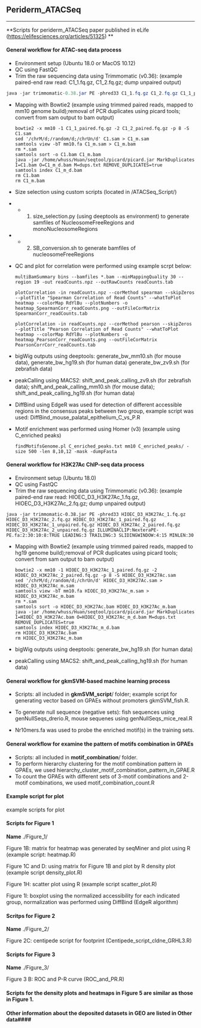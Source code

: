 ## Periderm_ATACSeq

---------------

**Scripts for periderm_ATACSeq paper published in eLife (https://elifesciences.org/articles/51325) **



#### General workflow for ATAC-seq data process
- Environment setup (Ubuntu 18.0 or MacOS 10.12)
- QC using FastQC
- Trim the raw sequencing data using Trimmomatic (v0.36): (example paired-end raw read: C1_1.fq.gz, C1_2.fq.gz; dump unpaired output)
```java
java -jar trimmomatic-0.38.jar PE -phred33 C1_1.fq.gz C1_2.fq.gz C1_1_paired.fq.gz C1_1_unpaired.fq.gz C1_2_paired.fq.gz C1_2_unpaired.fq.gz ILLUMINACLIP:NexteraPE-PE.fa:2:30:10:8:TRUE LEADING:3 TRAILING:3 SLIDINGWINDOW:4:15 MINLEN:5
```

- Mapping with Bowtie2 (example using trimmed paired reads, mapped to mm10 genome build);removal of PCR duplicates using picard tools; convert from sam output to bam output)

  ```shell
  bowtie2 -x mm10 -1 C1_1_paired.fq.gz -2 C1_2_paired.fq.gz -p 8 -S C1.sam 
  sed '/chrM/d;/random/d;/chrUn/d' C1.sam > C1_m.sam 
  samtools view -bT mm10.fa C1_m.sam > C1_m.bam 
  rm *.sam 
  samtools sort -o C1.bam C1_m.bam 
  java -jar /home/whuss/Huan/seqtool/picard/picard.jar MarkDuplicates I=C1.bam O=C1_m_d.bam M=dups.txt REMOVE_DUPLICATES=true 
  samtools index C1_m_d.bam 
  rm C1.bam 
  rm C1_m.bam
  ```

  


- Size selection using custom scripts (located in /ATACSeq_Script/)

* * 1) size_selection.py (using deeptools as environment) to generate samfiles of NucleosomeFreeRegions and monoNucleosomeRegions

* * 2) SB_conversion.sh to generate bamfiles of nucleosomeFreeRegions

* QC and plot for correlation were performed using example scrpt below:

  ```shell
  multiBamSummary bins --bamfiles *.bam --minMappingQuality 30 --region 19 -out readCounts.npz --outRawCounts readCounts.tab
  
  plotCorrelation -in readCounts.npz --corMethod spearman --skipZeros --plotTitle "Spearman Correlation of Read Counts" --whatToPlot heatmap --colorMap RdYlBu --plotNumbers -o heatmap_SpearmanCorr_readCounts.png --outFileCorMatrix SpearmanCorr_readCounts.tab
  
  plotCorrelation -in readCounts.npz --corMethod pearson --skipZeros --plotTitle "Pearson Correlation of Read Counts" --whatToPlot heatmap --colorMap RdYlBu --plotNumbers -o heatmap_PearsonCorr_readCounts.png --outFileCorMatrix PearsonCorrCorr_readCounts.tab
  ```

  


- bigWig outputs using deeptools: generate_bw_mm10.sh (for mouse data), generate_bw_hg19.sh (for human data) generate_bw_zv9.sh (for zebrafish data)

- peakCalling using MACS2: shift_and_peak_calling_zv9.sh (for zebrafish data); shift_and_peak_calling_mm10.sh (for mouse data); shift_and_peak_calling_hg19.sh (for human data)

- DiffBind using EdgeR was used for detection of different accessible regions in the consensus peaks between two group, example script was used: DiffBind_mouse_palatal_epithelium_C_vs_P.R

- Motif enrichment was performed using Homer (v3) (example using C_enriched peaks)

  ```shell
  findMotifsGenome.pl C_enriched_peaks.txt mm10 C_enriched_peaks/ -size 500 -len 8,10,12 -mask -dumpFasta 
  ```

  





#### General workflow for H3K27Ac ChIP-seq data process

- Environment setup (Ubuntu 18.0)
- QC using FastQC
- Trim the raw sequencing data using Trimmomatic (v0.36): (example paired-end raw read: HIOEC_D3_H3K27Ac_1.fq.gz, HIOEC_D3_H3K27Ac_2.fq.gz; dump unpaired output)

```
java -jar trimmomatic-0.38.jar PE -phred33 HIOEC_D3_H3K27Ac_1.fq.gz HIOEC_D3_H3K27Ac_2.fq.gz HIOEC_D3_H3K27Ac_1_paired.fq.gz HIOEC_D3_H3K27Ac_1_unpaired.fq.gz HIOEC_D3_H3K27Ac_2_paired.fq.gz HIOEC_D3_H3K27Ac_2_unpaired.fq.gz ILLUMINACLIP:NexteraPE-PE.fa:2:30:10:8:TRUE LEADING:3 TRAILING:3 SLIDINGWINDOW:4:15 MINLEN:30
```

- Mapping with Bowtie2 (example using trimmed paired reads, mapped to hg19 genome build);removal of PCR duplicates using picard tools; convert from sam output to bam output)

  ```shell
  bowtie2 -x mm10 -1 HIOEC_D3_H3K27Ac_1_paired.fq.gz -2 HIOEC_D3_H3K27Ac_2_paired.fq.gz -p 8 -S HIOEC_D3_H3K27Ac.sam 
  sed '/chrM/d;/random/d;/chrUn/d' HIOEC_D3_H3K27Ac.sam > HIOEC_D3_H3K27Ac_m.sam 
  samtools view -bT mm10.fa HIOEC_D3_H3K27Ac_m.sam > HIOEC_D3_H3K27Ac_m.bam 
  rm *.sam 
  samtools sort -o HIOEC_D3_H3K27Ac.bam HIOEC_D3_H3K27Ac_m.bam 
  java -jar /home/whuss/Huan/seqtool/picard/picard.jar MarkDuplicates I=HIOEC_D3_H3K27Ac.bam O=HIOEC_D3_H3K27Ac_m_d.bam M=dups.txt REMOVE_DUPLICATES=true 
  samtools index HIOEC_D3_H3K27Ac_m_d.bam 
  rm HIOEC_D3_H3K27Ac.bam 
  rm HIOEC_D3_H3K27Ac_m.bam
  ```

  


- bigWig outputs using deeptools: generate_bw_hg19.sh (for human data) 

- peakCalling using MACS2: shift_and_peak_calling_hg19.sh (for human data)

  

#### General workflow for gkmSVM-based machine learning process

- Scripts:  all included in **gkmSVM_script**/ folder; example script for generating vector based on GPAEs without promoters gkmSVM_fish.R.

- To generate null sequence (negative sets): fish sequences using genNullSeqs_drerio.R, mouse sequenes using genNullSeqs_mice_real.R

- Nr10mers.fa was used to probe the enriched motif(s) in the training sets.




#### General workflow for examine the pattern of motifs combination in GPAEs

- Scripts: all included in **motif_combination**/ folder.
- To perform hierarchy clustering for the motif combination pattern in GPAEs, we used hierarchy_cluster_motif_combination_pattern_in_GPAE.R
- To count the GPAEs with different sets of 3-motif combinations and 2-motif combinations, we used motif_combination_count.R



#### Example script for plot

example scripts for plot

#### Scripts for Figure 1

**Name** ./Figure_1/

Figure 1B: matrix for heatmap was generated by seqMiner and plot using R (example script: heatmap.R)

Figure 1C and D: using matrix for Figure 1B and plot by R density plot (example script density_plot.R)

Figure 1H: scatter plot using R (example script scatter_plot.R)

Figure 1I: boxplot using the normalized accessibility for each indicated group, normalization was performed using DiffBind (EdgeR algorithm)



#### Scritps for Figure 2

**Name** ./Figure_2/

Figure 2C: centipede script for footprint (Centipede_script_cldne_GRHL3.R)



#### Scripts for Figure 3

**Name** ./Figure_3/

Figure 3 B: ROC and P-R curve (ROC_and_PR.R)



#### Scripts for the density plots and heatmaps in Figure 5 are similar as those in Figure 1.


#### Other information about the deposited datasets in GEO are listed in Other data####

